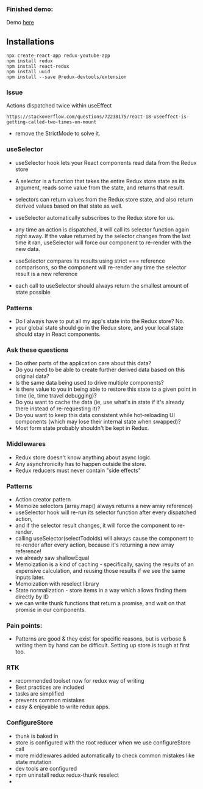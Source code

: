 ### Finished demo:

Demo [here](https://redux-youtube-course.vercel.app/)

## Installations

```
npx create-react-app redux-youtube-app
npm install redux
npm install react-redux
npm install uuid
npm install --save @redux-devtools/extension
```

### Issue

Actions dispatched twice within useEffect

`https://stackoverflow.com/questions/72238175/react-18-useeffect-is-getting-called-two-times-on-mount`

- remove the StrictMode to solve it.


### useSelector

- useSelector hook lets your React components read data from the Redux store
- A selector is a function that takes the entire Redux store state as its argument, reads some value from the state, and returns that result.
- selectors can return values from the Redux store state, and also return derived values based on that state as well.

- useSelector automatically subscribes to the Redux store for us.
- any time an action is dispatched, it will call its selector function again right away. If the value returned by the selector changes from the last time it ran, useSelector will force our component to re-render with the new data.
- useSelector compares its results using strict === reference comparisons, so the component will re-render any time the selector result is a new reference
- each call to useSelector should always return the smallest amount of state possible
  
### Patterns

- Do I always have to put all my app's state into the Redux store? No.
- your global state should go in the Redux store, and your local state should stay in React components.

### Ask these questions

- Do other parts of the application care about this data?
- Do you need to be able to create further derived data based on this original data?
- Is the same data being used to drive multiple components?
- Is there value to you in being able to restore this state to a given point in time (ie, time travel debugging)?
- Do you want to cache the data (ie, use what's in state if it's already there instead of re-requesting it)?
- Do you want to keep this data consistent while hot-reloading UI components (which may lose their internal state when swapped)?
- Most form state probably shouldn't be kept in Redux.

### Middlewares
- Redux store doesn't know anything about async logic.
- Any asynchronicity has to happen outside the store.
- Redux reducers must never contain "side effects"
  
### Patterns

- Action creator pattern
- Memoize selectors (array.map() always returns a new array reference)
- useSelector hook will re-run its selector function after every dispatched action,
- and if the selector result changes, it will force the component to re-render.
- calling useSelector(selectTodoIds) will always cause the component to re-render after every action, because it's returning a new array reference!
- we already saw shallowEqual
- Memoization is a kind of caching - specifically, saving the results of an expensive calculation, and reusing those results if we see the same inputs later.
- Memoization with reselect library
- State normalization - store items in a way which allows finding them directly by ID
- we can write thunk functions that return a promise, and wait on that promise in our components.

### Pain points:

- Patterns are good & they exist for specific reasons, but is verbose & writing them by hand can be difficult. Setting up store is tough at first too. 

### RTK 
- recommended toolset now for redux way of writing 
- Best practices are included
- tasks are simplified
- prevents common mistakes
- easy & enjoyable to write redux apps.

### ConfigureStore 

- thunk is baked in
- store is configured with the root reducer when we use configureStore call
- more middlewares added automatically to check common mistakes like state mutation
- dev tools are configured
- npm uninstall redux redux-thunk reselect
- 
